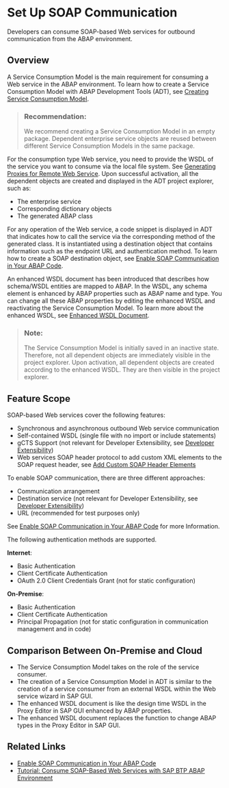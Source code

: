 <!-- loio8b6723b265d54c13866fbade4a7a087b -->

# Set Up SOAP Communication

Developers can consume SOAP-based Web services for outbound communication from the ABAP environment.



<a name="loio8b6723b265d54c13866fbade4a7a087b__section_ns2_mfr_hlb"/>

## Overview

A Service Consumption Model is the main requirement for consuming a Web service in the ABAP environment. To learn how to create a Service Consumption Model with ABAP Development Tools \(ADT\), see [Creating Service Consumption Model](https://help.sap.com/docs/BTP/5371047f1273405bb46725a417f95433/96132822b3554016b653d3601bb9ff1a.html?version=Cloud&q=creating%20service%20consumption).

> ### Recommendation:  
> We recommend creating a Service Consumption Model in an empty package. Dependent enterprise service objects are reused between different Service Consumption Models in the same package.

For the consumption type Web service, you need to provide the WSDL of the service you want to consume via the local file system. See [Generating Proxies for Remote Web Service](https://help.sap.com/docs/btp/sap-abap-development-user-guide/generating-proxies-for-remote-web-service?version=Cloud). Upon successful activation, all the dependent objects are created and displayed in the ADT project explorer, such as:

-   The enterprise service
-   Corresponding dictionary objects
-   The generated ABAP class

For any operation of the Web service, a code snippet is displayed in ADT that indicates how to call the service via the corresponding method of the generated class. It is instantiated using a destination object that contains information such as the endpoint URL and authentication method. To learn how to create a SOAP destination object, see [Enable SOAP Communication in Your ABAP Code](enable-soap-communication-in-your-abap-code-6ab460e.md).

An enhanced WSDL document has been introduced that describes how schema/WSDL entities are mapped to ABAP. In the WSDL, any schema element is enhanced by ABAP properties such as ABAP name and type. You can change all these ABAP properties by editing the enhanced WSDL and reactivating the Service Consumption Model. To learn more about the enhanced WSDL, see [Enhanced WSDL Document](enhanced-wsdl-document-3a893d9.md).

> ### Note:  
> The Service Consumption Model is initially saved in an inactive state. Therefore, not all dependent objects are immediately visible in the project explorer. Upon activation, all dependent objects are created according to the enhanced WSDL. They are then visible in the project explorer.



<a name="loio8b6723b265d54c13866fbade4a7a087b__section_mzr_21s_flb"/>

## Feature Scope

SOAP-based Web services cover the following features:

-   Synchronous and asynchronous outbound Web service communication
-   Self-contained WSDL \(single file with no import or include statements\)
-   gCTS Support \(not relevant for Developer Extensibility, see [Developer Extensibility](https://help.sap.com/viewer/6aa39f1ac05441e5a23f484f31e477e7/latest/en-US/e1059ff581854a699f15734049f14293.html)\)
-   Web services SOAP header protocol to add custom XML elements to the SOAP request header, see [Add Custom SOAP Header Elements](add-custom-soap-header-elements-3dadfa9.md)

To enable SOAP communication, there are three different approaches:

-   Communication arrangement
-   Destination service \(not relevant for Developer Extensibility, see [Developer Extensibility](https://help.sap.com/viewer/6aa39f1ac05441e5a23f484f31e477e7/latest/en-US/e1059ff581854a699f15734049f14293.html)\)
-   URL \(recommended for test purposes only\)

See [Enable SOAP Communication in Your ABAP Code](enable-soap-communication-in-your-abap-code-6ab460e.md) for more Information.

The following authentication methods are supported.

**Internet**:

-   Basic Authentication
-   Client Certificate Authentication
-   OAuth 2.0 Client Credentials Grant \(not for static configuration\)

**On-Premise**:

-   Basic Authentication
-   Client Certificate Authentication
-   Principal Propagation \(not for static configuration in communication management and in code\)



<a name="loio8b6723b265d54c13866fbade4a7a087b__section_dly_cbs_flb"/>

## Comparison Between On-Premise and Cloud

-   The Service Consumption Model takes on the role of the service consumer.
-   The creation of a Service Consumption Model in ADT is similar to the creation of a service consumer from an external WSDL within the Web service wizard in SAP GUI.
-   The enhanced WSDL document is like the design time WSDL in the Proxy Editor in SAP GUI enhanced by ABAP properties.
-   The enhanced WSDL document replaces the function to change ABAP types in the Proxy Editor in SAP GUI.



<a name="loio8b6723b265d54c13866fbade4a7a087b__section_o5l_lnf_mtb"/>

## Related Links

-   [Enable SOAP Communication in Your ABAP Code](enable-soap-communication-in-your-abap-code-6ab460e.md)
-   [Tutorial: Consume SOAP-Based Web Services with SAP BTP ABAP Environment](https://developers.sap.com/tutorials/abap-environment-soap-web-services.html)

